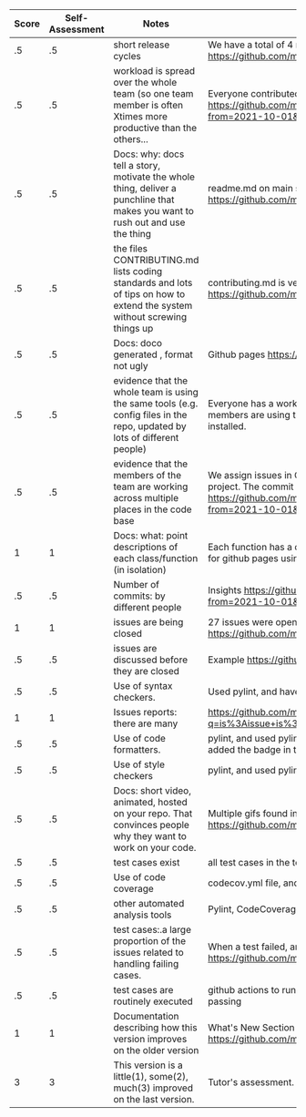 | Score | Self-Assessment | Notes | Evidence |
| --- | --- | ---- | ------ |
|.5| .5 |short release cycles| We have a total of 4 releases. https://github.com/mtkumar123/MyDollarBot/releases|
|.5| .5 | workload is spread over the whole team (so one team member is often Xtimes more productive than the others...| Everyone contributed and had commits. Can be seen in insights https://github.com/mtkumar123/MyDollarBot/graphs/contributors?from=2021-10-01&to=2021-11-01&type=c|
|.5| .5 |Docs: why: docs tell a story, motivate the whole thing, deliver a punchline that makes you want to rush out and use the thing | readme.md on main sells our project very well. https://github.com/mtkumar123/MyDollarBot/blob/main/README.md|
|.5| .5 |the files CONTRIBUTING.md lists coding standards and lots of tips on how to extend the system without screwing things up  | contributing.md is very detailed https://github.com/mtkumar123/MyDollarBot/blob/main/CONTRIBUTING.md|
|.5| .5 |Docs: doco generated , format not ugly  | Github pages https://mtkumar123.github.io/MyDollarBot/|
|.5| .5 | evidence that the whole team is using the same tools (e.g. config files in the repo, updated by lots of different people) | Everyone has a working instance of the project locally. All the team members are using the same IDE and have all the required packages installed.|
|.5| .5 | evidence that the members of the team are working across multiple places in the code base | We assign issues in Github and start working on the required part of the project. The commit history of different members shows this. https://github.com/mtkumar123/MyDollarBot/graphs/contributors?from=2021-10-01&to=2021-11-04&type=c|
|1| 1 |Docs: what: point descriptions of each class/function (in isolation)  | Each function has a docstring, and is used to generate the documentation for github pages using sphinx|
|.5| .5 | Number of commits: by different people  | Insights https://github.com/mtkumar123/MyDollarBot/graphs/contributors?from=2021-10-01&to=2021-11-04&type=c|
|1| 1 |issues are being closed | 27 issues were opened and closed https://github.com/mtkumar123/MyDollarBot/issues|
|.5| .5 | issues are discussed before they are closed | Example https://github.com/mtkumar123/MyDollarBot/issues/61 |
|.5| .5 | Use of syntax checkers. | Used pylint, and have a pylintrc file |
|1| 1 | Issues reports: there are many  | https://github.com/mtkumar123/MyDollarBot/issues?q=is%3Aissue+is%3Aclosed|
|.5| .5 | Use of code formatters. | pylint, and used pylintrc for config of pylint also used black formatter and added the badge in the repo |
|.5| .5 | Use of style checkers | pylint, and used pylintrc for config of pylint |
|.5| .5 | Docs: short video, animated, hosted on your repo. That convinces people why they want to work on your code. | Multiple gifs found in the readme.md https://github.com/mtkumar123/MyDollarBot/blob/main/README.md|
|.5| .5 | test cases exist  | all test cases in the test folder. code coverage is 68 percent |
|.5| .5 | Use of code coverage  | codecov.yml file, and code coverage is 68%|
|.5| .5 | other automated analysis tools  | Pylint, CodeCoverage, Github Actions, Pytest. |
|.5| .5 |test cases:.a large proportion of the issues related to handling failing cases. | When a test failed, an issue was opened tagged as bug. Example https://github.com/mtkumar123/MyDollarBot/issues/23|
|.5| .5 |test cases are routinely executed | github actions to run the tests routinely. build badge to show the build is passing |
|1| 1 |Documentation describing how this version improves on the older version| What's New Section in the readme.md https://github.com/mtkumar123/MyDollarBot/blob/main/README.md|
|3| 3 | This version is a little(1), some(2), much(3) improved on the last version.|Tutor's assessment.| 
